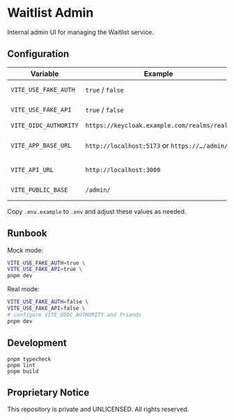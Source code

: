 # Waitlist Admin

Internal admin UI for managing the Waitlist service.

## Configuration

| Variable              | Example                                       | Purpose                               |
| --------------------- | --------------------------------------------- | ------------------------------------- |
| `VITE_USE_FAKE_AUTH`  | `true` / `false`                              | Mock vs real Keycloak                 |
| `VITE_USE_FAKE_API`   | `true` / `false`                              | Mock vs real Quests API               |
| `VITE_OIDC_AUTHORITY` | `https://keycloak.example.com/realms/realm`   | OIDC issuer                           |
| `VITE_APP_BASE_URL`   | `http://localhost:5173` or `https://…/admin/` | Redirect URIs (sign-in/silent/logout) |
| `VITE_API_URL`        | `http://localhost:3000`                       | Backend API base                      |
| `VITE_PUBLIC_BASE`    | `/admin/`                                     | Vite base path for GH Pages           |

Copy `.env.example` to `.env` and adjust these values as needed.

## Runbook

Mock mode:

```bash
VITE_USE_FAKE_AUTH=true \
VITE_USE_FAKE_API=true \
pnpm dev
```

Real mode:

```bash
VITE_USE_FAKE_AUTH=false \
VITE_USE_FAKE_API=false \
# configure VITE_OIDC_AUTHORITY and friends
pnpm dev
```

## Development

```
pnpm typecheck
pnpm lint
pnpm build
```

## Proprietary Notice

This repository is private and UNLICENSED. All rights reserved.
